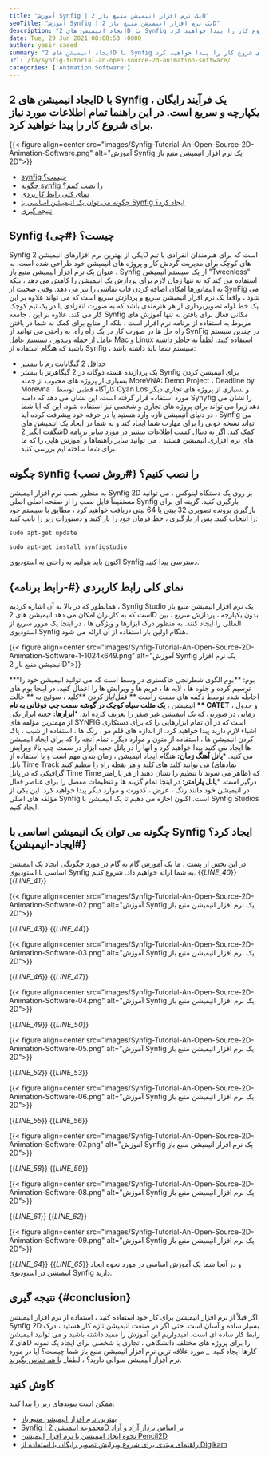 ```yaml
---
title: "آموزش Synfig | یک نرم افزار انیمیشن منبع باز 2D" 
seoTitle: "آموزش Synfig | یک نرم افزار انیمیشن منبع باز 2D" 
description: "ایجاد انیمیشن های 2D با Synfig یک فرآیند رایگان ، یکپارچه و سریع است. در این راهنما تمام اطلاعات مورد نیاز برای شروع کار را پیدا خواهید کرد." 
date: Tue, 29 Jun 2021 08:08:53 +0000
author: yasir saeed
summary: "ایجاد انیمیشن های 2D با Synfig یک فرآیند رایگان ، یکپارچه و سریع است. در این راهنما تمام اطلاعات مورد نیاز برای شروع کار را پیدا خواهید کرد." 
url: /fa/synfig-tutorial-an-open-source-2d-animation-software/
categories: ['Animation Software']
---
```


## ایجاد انیمیشن های 2D با Synfig یک فرآیند رایگان ، یکپارچه و سریع است. در این راهنما تمام اطلاعات مورد نیاز برای شروع کار را پیدا خواهید کرد.

{{< figure align=center src="images/Synfig-Tutorial-An-Open-Source-2D-Animation-Software.png" alt="آموزش Synfig یک نرم افزار انیمیشن منبع باز 2D">}}

  * [synfig چیست؟][1]
  * [چگونه synfig را نصب کنیم؟][2]
  * [نمای کلی رابط کاربردی][3]
  * [چگونه می توان یک انیمیشن اساسی با Synfig ایجاد کرد؟][4]
  * [نتیجه گیری][5]

## Synfig چیست؟   {#چی}
Synfig یکی از بهترین نرم افزارهای انیمیشن 2D است که برای هنرمندان انفرادی یا تیم های کوچک برای مدیریت گردش کار و پروژه های انیمیشن خود طراحی شده است. به عنوان یک نرم افزار انیمیشن منبع باز ، Synfig از یک سیستم انیمیشن "Tweenless" استفاده می کند که نه تنها زمان لازم برای پردازش یک انیمیشن را کاهش می دهد ، بلکه به انیماتورها امکان اضافه کردن قاب نقاشی را نیز می دهد.
وقتی صحبت از SynFig می شود ، واقعاً یک نرم افزار انیمیشن سریع و پردازش سریع است که می تواند علاوه بر این یک خط لوله تصویربرداری از هر هنرمندی باشد که به صورت انفرادی یا در یک تیم کوچک کار می کند. علاوه بر این ، جامعه Synfig مکانی فعال برای یافتن نه تنها آموزش های مربوط به استفاده از برنامه نرم افزار است ، بلکه از منابع برای کمک به شما در یافتن راه حل ها در صورت کار در یک راه راه.
به راحتی می توانید از SynFig در چندین سیستم عامل از جمله ویندوز ، سیستم عامل Mac و Linux استفاده کنید. لطفاً به خاطر داشته باشید که هنگام استفاده از Synfig ، سیستم شما باید داشته باشد:
  * حداقل 2 گیگابایت رم یا بیشتر
  * یک پردازنده هسته دوگانه در 2 گیگاهرتز یا بیشتر
Synfig برای انیمیشن کردن بسیاری از پروژه های محبوب از جمله MoreVNA: Demo Project ، Deadline by Morevna ، کارآگاه قطبی توسط Cyan Los و بسیاری از پروژه های تجاری دیگر مورد استفاده قرار گرفته است. این نشان می دهد که دامنه Synyfig را نشان می دهد زیرا می تواند برای پروژه های تجاری و شخصی نیز استفاده شود. این که آیا شما در دنیای انیمیشن تازه وارد هستید یا در حرفه خود پیشرفت کرده اید ، Synfig می تواند نسخه خوبی را برای مهارت شما ایجاد کند و به شما در ایجاد یک انیمیشن های شگفت انگیز 2D کمک کند. اگر به دنبال کسب اطلاعات بیشتر در مورد سایر برنامه های نرم افزاری انیمیشن هستید ، می توانید سایر راهنماها و آموزش هایی را که ما برای شما ساخته ایم بررسی کنید.

## چگونه synfig را نصب کنیم؟   {#روش نصب}
به منظور نصب نرم افزار انیمیشن Synfig 2D بر روی یک دستگاه لینوکس ، می توانید مستقیماً فایل نصب را از صفحه اصلی اصلی Synfig بارگیری کنید. گزینه ای برای بارگیری پرونده تصویری 32 بیتی یا 64 بیتی دریافت خواهید کرد ، مطابق با سیستم خود را انتخاب کنید.
پس از بارگیری ، خط فرمان خود را باز کنید و دستورات زیر را تایپ کنید:
```
sudo apt-get update
```
```
sudo apt-get install synfigstudio
```
اکنون باید بتوانید به راحتی به استودیوی Synfig دسترسی پیدا کنید.

## نمای کلی رابط کاربردی   {#-رابط برنامه}
همانطور که در بالا به آن اشاره کردیم ، Synfig Studio یک نرم افزار انیمیشن منبع باز است که به کاربران امکان می دهد انیمیشن های 2D بدون یکپارچه ، پردازش سریع ، بین المللی را ایجاد کنند. به منظور درک ابزارها و ویژگی ها ، در اینجا یک مرور سریع از استودیوی Synfig هنگام اولین بار استفاده از آن ارائه می شود.

{{< figure align=center src="images/Synfig-Tutorial-An-Open-Source-2D-Animation-Software-1-1024x649.png" alt="آموزش Synfig یک نرم افزار انیمیشن منبع باز 2D">}}

  ***بوم:  **بوم الگوی شطرنجی خاکستری در وسط است که می توانید انیمیشن خود را ترسیم کرده و جلوه ها ، لایه ها ، فریم ها و ویرایش ها را اعمال کنید. در اینجا بوم های احاطه شده توسط دکمه های سمت راست **  قفل/باز کردن  **کلید ، سوئیچ به **  حالت انیمیشن ،  **یک مثلث سیاه کوچک در گوشه سمت چپ فوقانی به نام **  CATET**  ، و جدول زمانی در صورتی که یک انیمیشن غیر صفر را تعریف کرده اید.
  ***ابزارها:**  جعبه ابزار یکی از مهمترین مؤلفه های SYNFIG است که در آن تمام ابزارهایی را که برای دستکاری اشیاء لازم دارید پیدا خواهید کرد. از اندازه های قلم مو ، رنگ ها ، استفاده از شیب ، پاک کردن انیمیشن ها ، استفاده از متون و موارد دیگر ، تمام آنچه را که برای ایجاد انیمیشن ها ایجاد می کنید پیدا خواهید کرد و آنها را در پانل جعبه ابزار در سمت چپ بالا ویرایش می کنید.
  ***پانل آهنگ زمان:**  هنگام ایجاد انیمیشن ، زمان بندی مهم است و با استفاده از پانل Time Track می توانید کلید های کلید و هر نقطه راه را تنظیم کنید (نمادهای گرافیکی که در پانل Time Time ظاهر می شوند تا تنظیم را نشان دهند از هر پارامتر) که درگیر است.
  ***پانل پارامتر:**  در اینجا تمام گزینه ها و تنظیمات مفصل را برای عناصر فعال در انیمیشن خود مانند رنگ ، عرض ، کدورت و موارد دیگر پیدا خواهید کرد. این یکی از مؤلفه های اصلی Synfig است.
اکنون اجازه می دهیم تا یک انیمیشن با Synfig Studios ایجاد کنیم.

## چگونه می توان یک انیمیشن اساسی با Synfig ایجاد کرد؟   {#ایجاد-انیمیشن}
در این بخش از پست ، ما یک آموزش گام به گام در مورد چگونگی ایجاد یک انیمیشن اساسی با استودیوی Synfig به شما ارائه خواهیم داد. شروع کنیم.
{{_LINE_40_}}
{{_LINE_41_}}

{{< figure align=center src="images/Synfig-Tutorial-An-Open-Source-2D-Animation-Software-02.png" alt="آموزش Synfig یک نرم افزار انیمیشن منبع باز 2D">}}

{{_LINE_43_}}
{{_LINE_44_}}

{{< figure align=center src="images/Synfig-Tutorial-An-Open-Source-2D-Animation-Software-03.png" alt="آموزش Synfig یک نرم افزار انیمیشن منبع باز 2D">}}

{{_LINE_46_}}
{{_LINE_47_}}

{{< figure align=center src="images/Synfig-Tutorial-An-Open-Source-2D-Animation-Software-04.png" alt="آموزش Synfig یک نرم افزار انیمیشن منبع باز 2D">}}

{{_LINE_49_}}
{{_LINE_50_}}

{{< figure align=center src="images/Synfig-Tutorial-An-Open-Source-2D-Animation-Software-05.png" alt="آموزش Synfig یک نرم افزار انیمیشن منبع باز 2D">}}

{{_LINE_52_}}
{{_LINE_53_}}

{{< figure align=center src="images/Synfig-Tutorial-An-Open-Source-2D-Animation-Software-06.png" alt="آموزش Synfig یک نرم افزار انیمیشن منبع باز 2D">}}

{{_LINE_55_}}
{{_LINE_56_}}

{{< figure align=center src="images/Synfig-Tutorial-An-Open-Source-2D-Animation-Software-07.png" alt="آموزش Synfig یک نرم افزار انیمیشن منبع باز 2D">}}

{{_LINE_58_}}
{{_LINE_59_}}

{{< figure align=center src="images/Synfig-Tutorial-An-Open-Source-2D-Animation-Software-08.png" alt="آموزش Synfig یک نرم افزار انیمیشن منبع باز 2D">}}

{{_LINE_61_}}
{{_LINE_62_}}

{{< figure align=center src="images/Synfig-Tutorial-An-Open-Source-2D-Animation-Software-09.png" alt="آموزش Synfig یک نرم افزار انیمیشن منبع باز 2D">}}

{{_LINE_64_}}
{{_LINE_65_}}
و در آنجا شما یک آموزش اساسی در مورد نحوه ایجاد انیمیشن در استودیوی Synfig دارید.

## نتیجه گیری   {#conclusion}
اگر قبلاً از نرم افزار انیمیشن برای کار خود استفاده کنید ، استفاده از نرم افزار انیمیشن Synfig 2D بسیار ساده و آسان است. حتی اگر در صنعت انیمیشن تازه کار هستید ، درک رابط کار ساده ای است. امیدواریم این آموزش را مفید داشته باشید و می توانید انیمیشن های 2D را برای پروژه های مختلف دانشگاهی ، تجاری یا شخصی برای ایجاد یک نمونه کارها ایجاد کنید.
_ مورد علاقه ترین نرم افزار انیمیشن منبع باز شما چیست؟ آیا در مورد نرم افزار انیمیشن سوالی دارید؟ ، لطفا_ [با هم تماس بگیرید][6].

## کاوش کنید
ممکن است پیوندهای زیر را پیدا کنید:
  * [بهترین نرم افزار انیمیشن منبع باز][7]
  * [Synfig | مجموعه انیمیشن 2D بر اساس بردار آزاد و آزاد][8]
  * [نحوه ایجاد انیمیشن با نرم افزار انیمیشن Pencil2D][9]
  * [راهنمای مبتدی برای شروع ویرایش تصویر رایگان با استفاده از Digikam][10]

  
[1]: #what
[2]: #how-to-install
[3]: #application-interfae
[4]: #create-animation
[5]: #conclusion
[6]: mailto:yasir.saeed@aspose.com
[7]: https://products.containerize.com/animation-software/
[8]: https://products.containerize.com/animation-software/synfig/
[9]: https://blog.containerize.com/animation-software/how-to-create-animations-with-pencil2d-animation-software/
[10]: https://blog.containerize.com/animation-software/beginners-guide-to-start-free-image-editing-using-digikam/
